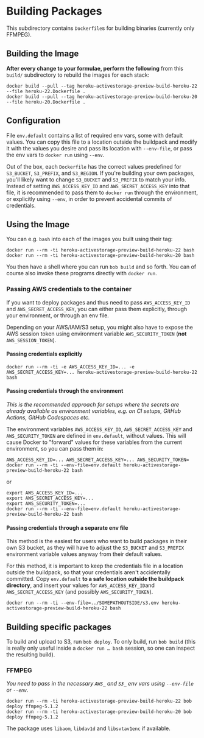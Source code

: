 # Building Packages

This subdirectory contains `Dockerfile`s for building binaries (currently only FFMPEG).

## Building the Image

**After every change to your formulae, perform the following** from this `build/` subdirectory to rebuild the images for each stack:

    docker build --pull --tag heroku-activestorage-preview-build-heroku-22 --file heroku-22.Dockerfile .
    docker build --pull --tag heroku-activestorage-preview-build-heroku-20 --file heroku-20.Dockerfile .

## Configuration

File `env.default` contains a list of required env vars, some with default values. You can copy this file to a location outside the buildpack and modify it with the values you desire and pass its location with `--env-file`, or pass the env vars to `docker run` using `--env`.

Out of the box, each `Dockerfile` has the correct values predefined for `S3_BUCKET`, `S3_PREFIX`, and `S3_REGION`. If you're building your own packages, you'll likely want to change `S3_BUCKET` and `S3_PREFIX` to match your info. Instead of setting `AWS_ACCESS_KEY_ID` and `AWS_SECRET_ACCESS_KEY` into that file, it is recommended to pass them to `docker run` through the environment, or explicitly using `--env`, in order to prevent accidental commits of credentials.

## Using the Image

You can e.g. `bash` into each of the images you built using their tag:

    docker run --rm -ti heroku-activestorage-preview-build-heroku-22 bash
    docker run --rm -ti heroku-activestorage-preview-build-heroku-20 bash

You then have a shell where you can run `bob build` and so forth. You can of course also invoke these programs directly with `docker run`.

### Passing AWS credentials to the container

If you want to deploy packages and thus need to pass `AWS_ACCESS_KEY_ID` and `AWS_SECRET_ACCESS_KEY`, you can either pass them explicitly, through your environment, or through an env file.

Depending on your AWS/IAM/S3 setup, you might also have to expose the AWS session token using environment variable `AWS_SECURITY_TOKEN` (**not** `AWS_SESSION_TOKEN`).

#### Passing credentials explicitly

    docker run --rm -ti -e AWS_ACCESS_KEY_ID=... -e AWS_SECRET_ACCESS_KEY=... heroku-activestorage-preview-build-heroku-22 bash

#### Passing credentials through  the environment

*This is the recommended approach for setups where the secrets are already available as environment variables, e.g. on CI setups, GitHub Actions, GitHub Codespaces etc.*

The environment variables `AWS_ACCESS_KEY_ID`, `AWS_SECRET_ACCESS_KEY` and `AWS_SECURITY_TOKEN` are defined in `env.default`, without values. This will cause Docker to "forward" values for these variables from the current environment, so you can pass them in:

    AWS_ACCESS_KEY_ID=... AWS_SECRET_ACCESS_KEY=... AWS_SECURITY_TOKEN= docker run --rm -ti --env-file=env.default heroku-activestorage-preview-build-heroku-22 bash

or

    export AWS_ACCESS_KEY_ID=...
    export AWS_SECRET_ACCESS_KEY=...
    export AWS_SECURITY_TOKEN=...
    docker run --rm -ti --env-file=env.default heroku-activestorage-preview-build-heroku-22 bash

#### Passing credentials through a separate env file

This method is the easiest for users who want to build packages in their own S3 bucket, as they will have to adjust the `S3_BUCKET` and `S3_PREFIX` environment variable values anyway from their default values.

For this method, it is important to keep the credentials file in a location outside the buildpack, so that your credentials aren't accidentally committed. Copy `env.default` **to a safe location outside the buildpack directory**, and insert your values for `AWS_ACCESS_KEY_ID`and `AWS_SECRET_ACCESS_KEY` (and possibly `AWS_SECURITY_TOKEN`).

    docker run --rm -ti --env-file=../SOMEPATHOUTSIDE/s3.env heroku-activestorage-preview-build-heroku-22 bash

## Building specific packages

To build and upload to S3, run `bob deploy`. To only build, run `bob build` (this is really only useful inside a `docker run … bash` session, so one can inspect the resulting build).

### FFMPEG

*You need to pass in the necessary `AWS_` and `S3_` env vars using `--env-file` or `--env`.*

    docker run --rm -ti heroku-activestorage-preview-build-heroku-22 bob deploy ffmpeg-5.1.2
    docker run --rm -ti heroku-activestorage-preview-build-heroku-20 bob deploy ffmpeg-5.1.2

The package uses `libaom`, `libdav1d` and `libsvtav1enc` if available.
